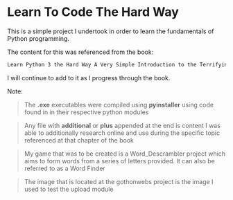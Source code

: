 # Learn To Code The Hard Way
This is a simple project I undertook in order to learn the fundamentals of Python programming.

The content for this was referenced from the book:
```sh
Learn Python 3 the Hard Way A Very Simple Introduction to the Terrifyingly Beautiful World of Computers and Code by Zed A. Shaw
```
I will continue to add to it as I progress through the book.

Note:
>The **.exe** executables were compiled using **pyinstaller** using code found in in their respective python modules

>Any file with **additional** or **plus** appended at the end is content I was able to additionally research online and use during the specific topic referenced at that chapter of the book

>My game that was to be created is a Word_Descrambler project which aims to form words from a series of letters provided. It can also be referred to as a Word Finder

>The image that is located at the gothonwebs project is the image I used to test the upload module
